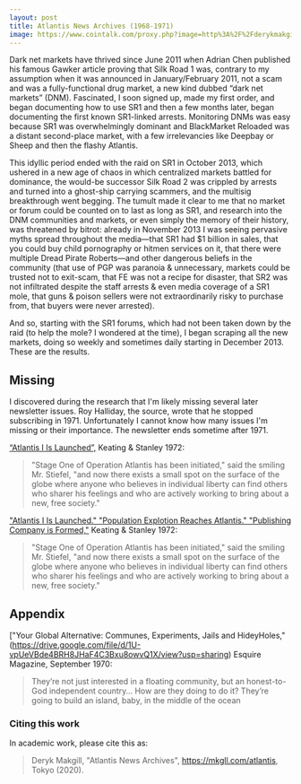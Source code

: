 ```yaml
---
layout: post
title: Atlantis News Archives (1968-1971)
image: https://www.cointalk.com/proxy.php?image=http%3A%2F%2Fderykmakgill.github.io%2Fderykmakgill1%2Fassets%2Fimages%2FMinting-Atlantis-Deca.png&hash=55bda70d164ea0460877dc158f5a2985
---
```


Dark net markets have thrived since June 2011 when Adrian Chen published his famous Gawker article proving that Silk Road 1 was, contrary to my assumption when it was announced in January/February 2011, not a scam and was a fully-functional drug market, a new kind dubbed “dark net markets” (DNM). Fascinated, I soon signed up, made my first order, and began documenting how to use SR1 and then a few months later, began documenting the first known SR1-linked arrests. Monitoring DNMs was easy because SR1 was overwhelmingly dominant and BlackMarket Reloaded was a distant second-place market, with a few irrelevancies like Deepbay or Sheep and then the flashy Atlantis.

This idyllic period ended with the raid on SR1 in October 2013, which ushered in a new age of chaos in which centralized markets battled for dominance, the would-be successor Silk Road 2 was crippled by arrests and turned into a ghost-ship carrying scammers, and the multisig breakthrough went begging. The tumult made it clear to me that no market or forum could be counted on to last as long as SR1, and research into the DNM communities and markets, or even simply the memory of their history, was threatened by bitrot: already in November 2013 I was seeing pervasive myths spread throughout the media—that SR1 had $1 billion in sales, that you could buy child pornography or hitmen services on it, that there were multiple Dread Pirate Roberts—and other dangerous beliefs in the community (that use of PGP was paranoia & unnecessary, markets could be trusted not to exit-scam, that FE was not a recipe for disaster, that SR2 was not infiltrated despite the staff arrests & even media coverage of a SR1 mole, that guns & poison sellers were not extraordinarily risky to purchase from, that buyers were never arrested).

And so, starting with the SR1 forums, which had not been taken down by the raid (to help the mole? I wondered at the time), I began scraping all the new markets, doing so weekly and sometimes daily starting in December 2013. These are the results.

## Missing

I discovered during the research that I'm likely missing several later newsletter issues. Roy Halliday, the source, wrote that he stopped subscribing in 1971. Unfortunately I cannot know how many issues I'm missing or their importance. The newsletter ends sometime after 1971.

[“Atlantis I Is Launched”,](https://drive.google.com/file/d/1U-vpUeVBde4BRH8JHaF4C3Bxu8owvQ1X/view?usp=sharing) Keating & Stanley 1972:

>"Stage One of Operation Atlantis has been initiated," said the smiling Mr. Stiefel, "and now there exists a small spot on the surface of the globe where anyone who believes in individual liberty can find others who sharer his feelings and who are actively working to bring about a new, free society."

["Atlantis I Is Launched." "Population Explotion Reaches Atlantis." "Publishing Company is Formed,"](https://drive.google.com/file/d/1U-vpUeVBde4BRH8JHaF4C3Bxu8owvQ1X/view?usp=sharing) Keating & Stanley 1972:

>"Stage One of Operation Atlantis has been initiated," said the smiling Mr. Stiefel, "and now there exists a small spot on the surface of the globe where anyone who believes in individual liberty can find others who sharer his feelings and who are actively working to bring about a new, free society."

## Appendix

["Your Global Alternative: Communes, Experiments, Jails and HideyHoles,"(https://drive.google.com/file/d/1U-vpUeVBde4BRH8JHaF4C3Bxu8owvQ1X/view?usp=sharing) Esquire Magazine, September 1970:

>They’re not just interested in a floating community, but an honest-to-God independent country… How are they doing to do it?
They’re going to build an island, baby, in the middle of the ocean


### Citing this work

In academic work, please cite this as:

>Deryk Makgill, "Atlantis News Archives", https://mkgll.com/atlantis, Tokyo (2020).
